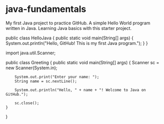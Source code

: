 # java-fundamentals
My first Java project to practice GitHub.  A simple Hello World program written in Java.  Learning Java basics with this starter project.


public class HelloJava {
    public static void main(String[] args) {
        System.out.println("Hello, GitHub! This is my first Java program.");
    }
}




import java.util.Scanner;

public class Greeting {
    public static void main(String[] args) {
        Scanner sc = new Scanner(System.in);

        System.out.print("Enter your name: ");
        String name = sc.nextLine();

        System.out.println("Hello, " + name + "! Welcome to Java on GitHub.");

        sc.close();
    }
}
